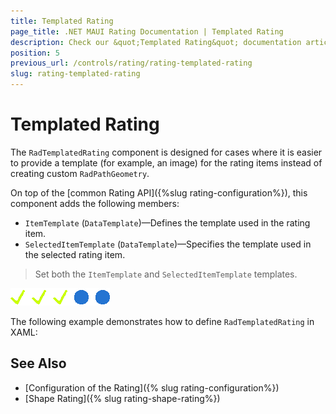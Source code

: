 ```yaml
---
title: Templated Rating
page_title: .NET MAUI Rating Documentation | Templated Rating
description: Check our &quot;Templated Rating&quot; documentation article for Telerik Rating for .NET MAUI.
position: 5
previous_url: /controls/rating/rating-templated-rating
slug: rating-templated-rating
---
```


# Templated Rating

The `RadTemplatedRating` component is designed for cases where it is easier to provide a template (for example, an image) for the rating items instead of creating custom `RadPathGeometry`.

On top of the [common Rating API]({%slug rating-configuration%}), this component adds the following members:

* `ItemTemplate` (`DataTemplate`)&mdash;Defines the template used in the rating item.
* `SelectedItemTemplate` (`DataTemplate`)&mdash;Specifies the template used in the selected rating item.

> Set both the `ItemTemplate` and `SelectedItemTemplate` templates.

![](images/rating-templates.png)

The following example demonstrates how to define `RadTemplatedRating` in XAML:

<snippet id='rating-templates' />

## See Also

- [Configuration of the Rating]({% slug rating-configuration%})
- [Shape Rating]({% slug rating-shape-rating%})
